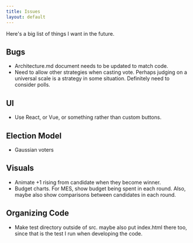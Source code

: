 ```yaml
---
title: Issues
layout: default
---
```


Here's a big list of things I want in the future.

## Bugs

* Architecture.md document needs to be updated to match code.
* Need to allow other strategies when casting vote. Perhaps judging on a universal scale is a strategy in some situation. Definitely need to consider polls.

## UI

* Use React, or Vue, or something rather than custom buttons.

## Election Model

* Gaussian voters

## Visuals

* Animate +1 rising from candidate when they become winner.
* Budget charts. For MES, show budget being spent in each round. Also, maybe also show comparisons between candidates in each round.

## Organizing Code

* Make test directory outside of src. maybe also put index.html there too, since that is the test I run when developing the code.